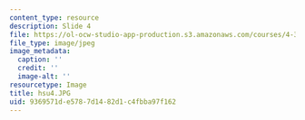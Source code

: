 ```yaml
---
content_type: resource
description: Slide 4
file: https://ol-ocw-studio-app-production.s3.amazonaws.com/courses/4-341-introduction-to-photography-fall-2002/9369571de5787d1482d1c4fbba97f162_hsu4.JPG
file_type: image/jpeg
image_metadata:
  caption: ''
  credit: ''
  image-alt: ''
resourcetype: Image
title: hsu4.JPG
uid: 9369571d-e578-7d14-82d1-c4fbba97f162
---
```

